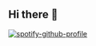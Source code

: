## Hi there 👋

[![spotify-github-profile](https://spotify-github-profile.kittinanx.com/api/view?uid=jo%C3%A3o_pedro*&cover_image=true&theme=default&show_offline=false&background_color=121212&interchange=false)](https://github.com/kittinan/spotify-github-profile)
